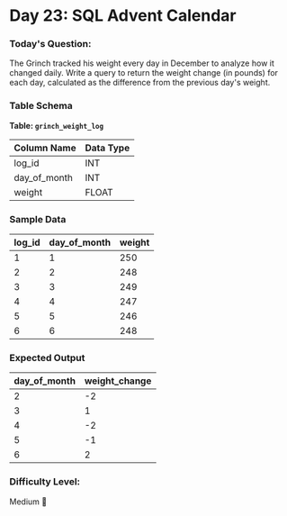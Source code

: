 # Day 23: SQL Advent Calendar

### Today's Question:
The Grinch tracked his weight every day in December to analyze how it changed daily. Write a query to return the weight change (in pounds) for each day, calculated as the difference from the previous day's weight.

### Table Schema

**Table: `grinch_weight_log`**

| Column Name     | Data Type   |
|----------------|-------------|
| log_id          | INT           |
| day_of_month    | INT           |
| weight          | FLOAT         |

### Sample Data

| log_id | day_of_month | weight |
|--------|--------------|--------|
| 1      | 1            | 250    |
| 2      | 2            | 248    |
| 3      | 3            | 249    |
| 4      | 4            | 247    |
| 5      | 5            | 246    |
| 6      | 6            | 248    |

### Expected Output

| day_of_month | weight_change |
|--------------|-----------------|
| 2              | -2             |
| 3              | 1              |
| 4              | -2             |
| 5              | -1             |
| 6              | 2              |

### Difficulty Level:
Medium 🎅
